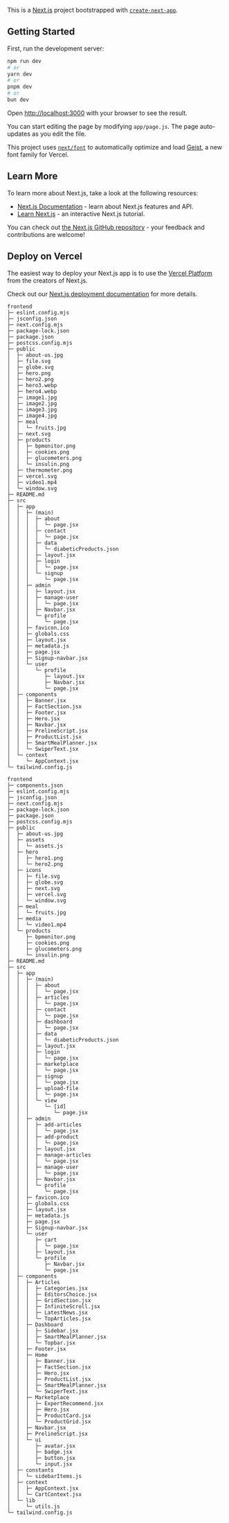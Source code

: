 This is a [Next.js](https://nextjs.org) project bootstrapped with [`create-next-app`](https://github.com/vercel/next.js/tree/canary/packages/create-next-app).

## Getting Started

First, run the development server:

```bash
npm run dev
# or
yarn dev
# or
pnpm dev
# or
bun dev
```

Open [http://localhost:3000](http://localhost:3000) with your browser to see the result.

You can start editing the page by modifying `app/page.js`. The page auto-updates as you edit the file.

This project uses [`next/font`](https://nextjs.org/docs/app/building-your-application/optimizing/fonts) to automatically optimize and load [Geist](https://vercel.com/font), a new font family for Vercel.

## Learn More

To learn more about Next.js, take a look at the following resources:

- [Next.js Documentation](https://nextjs.org/docs) - learn about Next.js features and API.
- [Learn Next.js](https://nextjs.org/learn) - an interactive Next.js tutorial.

You can check out [the Next.js GitHub repository](https://github.com/vercel/next.js) - your feedback and contributions are welcome!

## Deploy on Vercel

The easiest way to deploy your Next.js app is to use the [Vercel Platform](https://vercel.com/new?utm_medium=default-template&filter=next.js&utm_source=create-next-app&utm_campaign=create-next-app-readme) from the creators of Next.js.

Check out our [Next.js deployment documentation](https://nextjs.org/docs/app/building-your-application/deploying) for more details.

```
frontend
├─ eslint.config.mjs
├─ jsconfig.json
├─ next.config.mjs
├─ package-lock.json
├─ package.json
├─ postcss.config.mjs
├─ public
│  ├─ about-us.jpg
│  ├─ file.svg
│  ├─ globe.svg
│  ├─ hero.png
│  ├─ hero2.png
│  ├─ hero3.webp
│  ├─ hero4.webp
│  ├─ image1.jpg
│  ├─ image2.jpg
│  ├─ image3.jpg
│  ├─ image4.jpg
│  ├─ meal
│  │  └─ fruits.jpg
│  ├─ next.svg
│  ├─ products
│  │  ├─ bpmonitor.png
│  │  ├─ cookies.png
│  │  ├─ glucometers.png
│  │  └─ insulin.png
│  ├─ thermometer.png
│  ├─ vercel.svg
│  ├─ video1.mp4
│  └─ window.svg
├─ README.md
├─ src
│  ├─ app
│  │  ├─ (main)
│  │  │  ├─ about
│  │  │  │  └─ page.jsx
│  │  │  ├─ contact
│  │  │  │  └─ page.jsx
│  │  │  ├─ data
│  │  │  │  └─ diabeticProducts.json
│  │  │  ├─ layout.jsx
│  │  │  ├─ login
│  │  │  │  └─ page.jsx
│  │  │  └─ signup
│  │  │     └─ page.jsx
│  │  ├─ admin
│  │  │  ├─ layout.jsx
│  │  │  ├─ manage-user
│  │  │  │  └─ page.jsx
│  │  │  ├─ Navbar.jsx
│  │  │  └─ profile
│  │  │     └─ page.jsx
│  │  ├─ favicon.ico
│  │  ├─ globals.css
│  │  ├─ layout.jsx
│  │  ├─ metadata.js
│  │  ├─ page.jsx
│  │  ├─ Signup-navbar.jsx
│  │  └─ user
│  │     └─ profile
│  │        ├─ layout.jsx
│  │        ├─ Navbar.jsx
│  │        └─ page.jsx
│  ├─ components
│  │  ├─ Banner.jsx
│  │  ├─ FactSection.jsx
│  │  ├─ Footer.jsx
│  │  ├─ Hero.jsx
│  │  ├─ Navbar.jsx
│  │  ├─ PrelineScript.jsx
│  │  ├─ ProductList.jsx
│  │  ├─ SmartMealPlanner.jsx
│  │  └─ SwiperText.jsx
│  └─ context
│     └─ AppContext.jsx
└─ tailwind.config.js

```
```
frontend
├─ components.json
├─ eslint.config.mjs
├─ jsconfig.json
├─ next.config.mjs
├─ package-lock.json
├─ package.json
├─ postcss.config.mjs
├─ public
│  ├─ about-us.jpg
│  ├─ assets
│  │  └─ assets.js
│  ├─ hero
│  │  ├─ hero1.png
│  │  └─ hero2.png
│  ├─ icons
│  │  ├─ file.svg
│  │  ├─ globe.svg
│  │  ├─ next.svg
│  │  ├─ vercel.svg
│  │  └─ window.svg
│  ├─ meal
│  │  └─ fruits.jpg
│  ├─ media
│  │  └─ video1.mp4
│  └─ products
│     ├─ bpmonitor.png
│     ├─ cookies.png
│     ├─ glucometers.png
│     └─ insulin.png
├─ README.md
├─ src
│  ├─ app
│  │  ├─ (main)
│  │  │  ├─ about
│  │  │  │  └─ page.jsx
│  │  │  ├─ articles
│  │  │  │  └─ page.jsx
│  │  │  ├─ contact
│  │  │  │  └─ page.jsx
│  │  │  ├─ dashboard
│  │  │  │  └─ page.jsx
│  │  │  ├─ data
│  │  │  │  └─ diabeticProducts.json
│  │  │  ├─ layout.jsx
│  │  │  ├─ login
│  │  │  │  └─ page.jsx
│  │  │  ├─ marketplace
│  │  │  │  └─ page.jsx
│  │  │  ├─ signup
│  │  │  │  └─ page.jsx
│  │  │  ├─ upload-file
│  │  │  │  └─ page.jsx
│  │  │  └─ view
│  │  │     └─ [id]
│  │  │        └─ page.jsx
│  │  ├─ admin
│  │  │  ├─ add-articles
│  │  │  │  └─ page.jsx
│  │  │  ├─ add-product
│  │  │  │  └─ page.jsx
│  │  │  ├─ layout.jsx
│  │  │  ├─ manage-articles
│  │  │  │  └─ page.jsx
│  │  │  ├─ manage-user
│  │  │  │  └─ page.jsx
│  │  │  ├─ Navbar.jsx
│  │  │  └─ profile
│  │  │     └─ page.jsx
│  │  ├─ favicon.ico
│  │  ├─ globals.css
│  │  ├─ layout.jsx
│  │  ├─ metadata.js
│  │  ├─ page.jsx
│  │  ├─ Signup-navbar.jsx
│  │  └─ user
│  │     ├─ cart
│  │     │  └─ page.jsx
│  │     ├─ layout.jsx
│  │     └─ profile
│  │        ├─ Navbar.jsx
│  │        └─ page.jsx
│  ├─ components
│  │  ├─ Articles
│  │  │  ├─ Categories.jsx
│  │  │  ├─ EditorsChoice.jsx
│  │  │  ├─ GridSection.jsx
│  │  │  ├─ InfiniteScroll.jsx
│  │  │  ├─ LatestNews.jsx
│  │  │  └─ TopArticles.jsx
│  │  ├─ Dashboard
│  │  │  ├─ Sidebar.jsx
│  │  │  ├─ SmartMealPlanner.jsx
│  │  │  └─ Topbar.jsx
│  │  ├─ Footer.jsx
│  │  ├─ Home
│  │  │  ├─ Banner.jsx
│  │  │  ├─ FactSection.jsx
│  │  │  ├─ Hero.jsx
│  │  │  ├─ ProductList.jsx
│  │  │  ├─ SmartMealPlanner.jsx
│  │  │  └─ SwiperText.jsx
│  │  ├─ Marketplace
│  │  │  ├─ ExpertRecommend.jsx
│  │  │  ├─ Hero.jsx
│  │  │  ├─ ProductCard.jsx
│  │  │  └─ ProductGrid.jsx
│  │  ├─ Navbar.jsx
│  │  ├─ PrelineScript.jsx
│  │  └─ ui
│  │     ├─ avatar.jsx
│  │     ├─ badge.jsx
│  │     ├─ button.jsx
│  │     └─ input.jsx
│  ├─ constants
│  │  └─ sidebarItems.js
│  ├─ context
│  │  ├─ AppContext.jsx
│  │  └─ CartContext.jsx
│  └─ lib
│     └─ utils.js
└─ tailwind.config.js

```